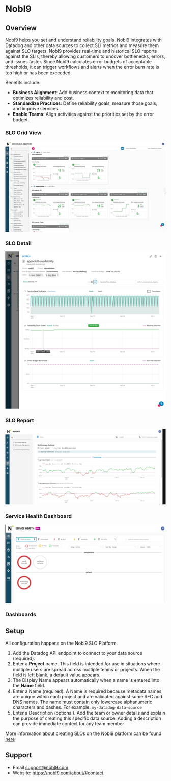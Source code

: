 # Nobl9

## Overview
Nobl9 helps you set and understand reliability goals. Nobl9 integrates with
Datadog and other data sources to collect SLI metrics and measure them against
SLO targets. Nobl9 provides real-time and historical SLO reports against the
SLIs, thereby allowing customers to uncover bottlenecks, errors, and issues
faster. Since Nobl9 calculates error budgets of acceptable thresholds, it can
trigger workflows and alerts when the error burn rate is too high or has been
exceeded.


Benefits include:
- **Business Alignment**: Add business context to monitoring data that
optimizes reliability and cost.
- **Standardize Practices**: Define reliability goals, measure those goals,
and improve services.
- **Enable Teams**: Align activities against the priorities set by the
error budget.

### SLO Grid View
![SLO Grid View](images/grid_view.jpg)

### SLO Detail
![Detail](images/slo_detail.png)

### SLO Report
![SLO Report](images/slo_report.png)

### Service Health Dashboard
![Service Health Dashboard](images/service_health.png)

### Dashboards

## Setup
All configuration happens on the Nobl9 SLO Platform.

1. Add the Datadog API endpoint to connect to your data source (required).
2. Enter a **Project** name. This field is intended for use in situations
where multiple users are spread across multiple teams or projects. When the
field is left blank, a default value appears.
3. The Display Name appears automatically when a name is entered into the
**Name** field.
4. Enter a Name (required). A Name is required because metadata names are
unique within each project and are validated against some RFC and DNS names.
The name must contain only lowercase alphanumeric characters and dashes. For
example: `my-datadog-data-source`
5. Enter a Description (optional). Add the team or owner details and explain
the purpose of creating this specific data source. Adding a description can
provide immediate context for any team member

More information about creating SLOs on the Nobl9 platform can be found
[here](https://nobl9.github.io/techdocs_User_Guide/#service-level-objectives-38)

## Support
- Email support@nobl9.com
- Website: https://nobl9.com/about/#contact
